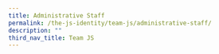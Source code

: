 ```yaml
---
title: Administrative Staff
permalink: /the-js-identity/team-js/administrative-staff/
description: ""
third_nav_title: Team JS
---
```

